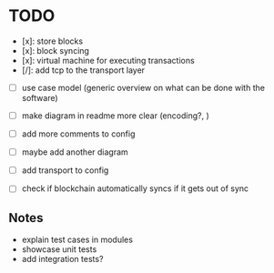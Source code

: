 # TODO

- [x]: store blocks
- [x]: block syncing
- [x]: virtual machine for executing transactions
- [/]: add tcp to the transport layer

- [ ] use case model (generic overview on what can be done with the software)
- [ ] make diagram in readme more clear (encoding?, )
- [ ] add more comments to config
- [ ] maybe add another diagram
- [ ] add transport to config
- [ ] check if blockchain automatically syncs if it gets out of sync


## Notes
- explain test cases in modules
- showcase unit tests
- add integration tests?